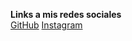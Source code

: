 **Links a mis redes sociales** <br>
[GitHub](http://github.com/maora131)
[Instagram](https://www.instagram.com/maora_art/)
